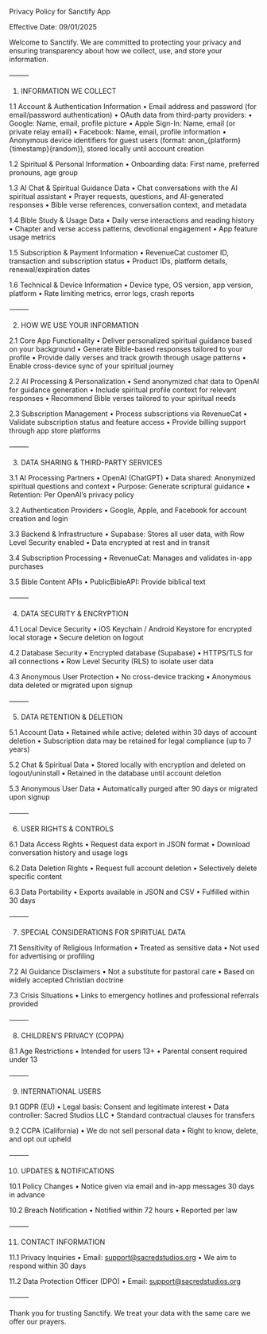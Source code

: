 Privacy Policy for Sanctify App

Effective Date: 09/01/2025

Welcome to Sanctify. We are committed to protecting your privacy and ensuring transparency about how we collect, use, and store your information.

⸻

1. INFORMATION WE COLLECT

1.1 Account & Authentication Information
	•	Email address and password (for email/password authentication)
	•	OAuth data from third-party providers:
	•	Google: Name, email, profile picture
	•	Apple Sign-In: Name, email (or private relay email)
	•	Facebook: Name, email, profile information
	•	Anonymous device identifiers for guest users (format: anon_{platform}{timestamp}{random}), stored locally until account creation

1.2 Spiritual & Personal Information
	•	Onboarding data: First name, preferred pronouns, age group

1.3 AI Chat & Spiritual Guidance Data
	•	Chat conversations with the AI spiritual assistant
	•	Prayer requests, questions, and AI-generated responses
	•	Bible verse references, conversation context, and metadata

1.4 Bible Study & Usage Data
	•	Daily verse interactions and reading history
	•	Chapter and verse access patterns, devotional engagement
	•	App feature usage metrics

1.5 Subscription & Payment Information
	•	RevenueCat customer ID, transaction and subscription status
	•	Product IDs, platform details, renewal/expiration dates

1.6 Technical & Device Information
	•	Device type, OS version, app version, platform
	•	Rate limiting metrics, error logs, crash reports

⸻

2. HOW WE USE YOUR INFORMATION

2.1 Core App Functionality
	•	Deliver personalized spiritual guidance based on your background
	•	Generate Bible-based responses tailored to your profile
	•	Provide daily verses and track growth through usage patterns
	•	Enable cross-device sync of your spiritual journey

2.2 AI Processing & Personalization
	•	Send anonymized chat data to OpenAI for guidance generation
	•	Include spiritual profile context for relevant responses
	•	Recommend Bible verses tailored to your spiritual needs

2.3 Subscription Management
	•	Process subscriptions via RevenueCat
	•	Validate subscription status and feature access
	•	Provide billing support through app store platforms

⸻

3. DATA SHARING & THIRD-PARTY SERVICES

3.1 AI Processing Partners
	•	OpenAI (ChatGPT)
	•	Data shared: Anonymized spiritual questions and context
	•	Purpose: Generate scriptural guidance
	•	Retention: Per OpenAI’s privacy policy

3.2 Authentication Providers
	•	Google, Apple, and Facebook for account creation and login

3.3 Backend & Infrastructure
	•	Supabase: Stores all user data, with Row Level Security enabled
	•	Data encrypted at rest and in transit

3.4 Subscription Processing
	•	RevenueCat: Manages and validates in-app purchases

3.5 Bible Content APIs
	•	PublicBibleAPI: Provide biblical text

⸻

4. DATA SECURITY & ENCRYPTION

4.1 Local Device Security
	•	iOS Keychain / Android Keystore for encrypted local storage
	•	Secure deletion on logout

4.2 Database Security
	•	Encrypted database (Supabase)
	•	HTTPS/TLS for all connections
	•	Row Level Security (RLS) to isolate user data

4.3 Anonymous User Protection
	•	No cross-device tracking
	•	Anonymous data deleted or migrated upon signup

⸻

5. DATA RETENTION & DELETION

5.1 Account Data
	•	Retained while active; deleted within 30 days of account deletion
	•	Subscription data may be retained for legal compliance (up to 7 years)

5.2 Chat & Spiritual Data
	•	Stored locally with encryption and deleted on logout/uninstall
	•	Retained in the database until account deletion

5.3 Anonymous User Data
	•	Automatically purged after 90 days or migrated upon signup

⸻

6. USER RIGHTS & CONTROLS

6.1 Data Access Rights
	•	Request data export in JSON format
	•	Download conversation history and usage logs

6.2 Data Deletion Rights
	•	Request full account deletion
	•	Selectively delete specific content

6.3 Data Portability
	•	Exports available in JSON and CSV
	•	Fulfilled within 30 days

⸻

7. SPECIAL CONSIDERATIONS FOR SPIRITUAL DATA

7.1 Sensitivity of Religious Information
	•	Treated as sensitive data
	•	Not used for advertising or profiling

7.2 AI Guidance Disclaimers
	•	Not a substitute for pastoral care
	•	Based on widely accepted Christian doctrine

7.3 Crisis Situations
	•	Links to emergency hotlines and professional referrals provided

⸻

8. CHILDREN’S PRIVACY (COPPA)

8.1 Age Restrictions
	•	Intended for users 13+
	•	Parental consent required under 13

⸻

9. INTERNATIONAL USERS

9.1 GDPR (EU)
	•	Legal basis: Consent and legitimate interest
	•	Data controller: Sacred Studios LLC
	•	Standard contractual clauses for transfers

9.2 CCPA (California)
	•	We do not sell personal data
	•	Right to know, delete, and opt out upheld

⸻

10. UPDATES & NOTIFICATIONS

10.1 Policy Changes
	•	Notice given via email and in-app messages 30 days in advance

10.2 Breach Notification
	•	Notified within 72 hours
	•	Reported per law

⸻

11. CONTACT INFORMATION

11.1 Privacy Inquiries
	•	Email: support@sacredstudios.org
	•	We aim to respond within 30 days

11.2 Data Protection Officer (DPO)
	•	Email: support@sacredstudios.org

⸻

Thank you for trusting Sanctify. We treat your data with the same care we offer our prayers.
